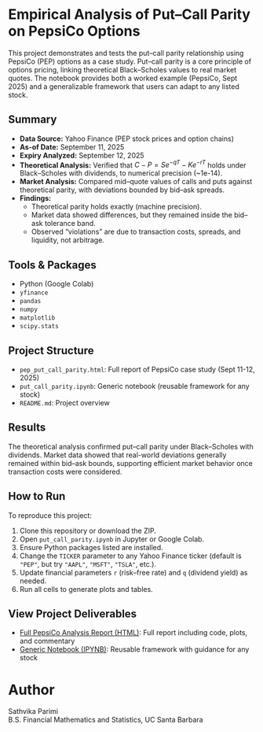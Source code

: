 # Empirical Analysis of Put–Call Parity on PepsiCo Options

This project demonstrates and tests the put–call parity relationship using PepsiCo (PEP) options as a case study. Put–call parity is a core principle of options pricing, linking theoretical Black–Scholes values to real market quotes. The notebook provides both a worked example (PepsiCo, Sept 2025) and a generalizable framework that users can adapt to any listed stock.

## Summary
- **Data Source:** Yahoo Finance (PEP stock prices and option chains)  
- **As-of Date:** September 11, 2025  
- **Expiry Analyzed:** September 12, 2025  
- **Theoretical Analysis:** Verified that $C - P = S e^{-qT} - K e^{-rT}$ holds under Black–Scholes with dividends, to numerical precision (~1e-14). 
- **Market Analysis:** Compared mid–quote values of calls and puts against theoretical parity, with deviations bounded by bid–ask spreads.
- **Findings:** 
  - Theoretical parity holds exactly (machine precision).  
  - Market data showed differences, but they remained inside the bid–ask tolerance band.  
  - Observed “violations” are due to transaction costs, spreads, and liquidity, not arbitrage.  

## Tools & Packages
- Python (Google Colab)
- `yfinance`
- `pandas`
- `numpy`
- `matplotlib`
- `scipy.stats`

## Project Structure
- `pep_put_call_parity.html`: Full report of PepsiCo case study (Sept 11-12, 2025)
- `put_call_parity.ipynb`: Generic notebook (reusable framework for any stock) 
- `README.md`: Project overview

## Results
The theoretical analysis confirmed put–call parity under Black–Scholes with dividends. Market data showed that real-world deviations generally remained within bid–ask bounds, supporting efficient market behavior once transaction costs were considered.

## How to Run
To reproduce this project:
1. Clone this repository or download the ZIP.
2. Open `put_call_parity.ipynb` in Jupyter or Google Colab.
3. Ensure Python packages listed are installed.
4. Change the `TICKER` parameter to any Yahoo Finance ticker (default is `"PEP"`, but try `"AAPL"`, `"MSFT"`, `"TSLA"`, etc.).
5. Update financial parameters `r` (risk–free rate) and `q` (dividend yield) as needed.
6. Run all cells to generate plots and tables.

## View Project Deliverables
- [Full PepsiCo Analysis Report (HTML)](https://sath-parimi.github.io/pep-put-call-parity/pep_put_call_parity.html): Full report including code, plots, and commentary
- [Generic Notebook (IPYNB)](https://sath-parimi.github.io/pep-put-call-parity/put_call_parity.ipynb): Reusable framework with guidance for any stock 

# Author
Sathvika Parimi  
B.S. Financial Mathematics and Statistics, UC Santa Barbara
